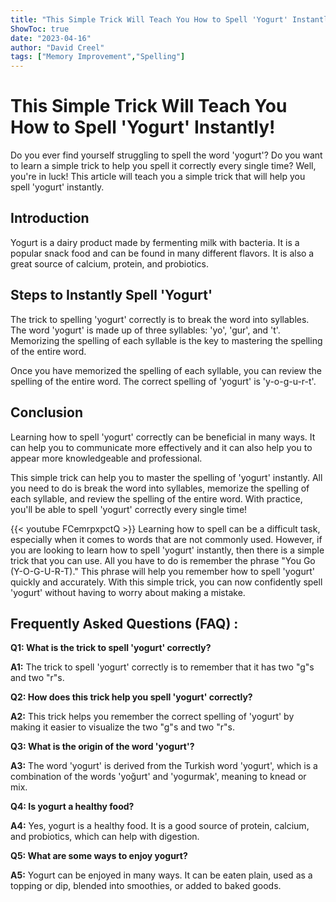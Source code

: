 ```yaml
---
title: "This Simple Trick Will Teach You How to Spell 'Yogurt' Instantly!"
ShowToc: true 
date: "2023-04-16"
author: "David Creel" 
tags: ["Memory Improvement","Spelling"]
---
```

# This Simple Trick Will Teach You How to Spell 'Yogurt' Instantly!

Do you ever find yourself struggling to spell the word 'yogurt'? Do you want to learn a simple trick to help you spell it correctly every single time? Well, you're in luck! This article will teach you a simple trick that will help you spell 'yogurt' instantly.

## Introduction

Yogurt is a dairy product made by fermenting milk with bacteria. It is a popular snack food and can be found in many different flavors. It is also a great source of calcium, protein, and probiotics.

## Steps to Instantly Spell 'Yogurt'

The trick to spelling 'yogurt' correctly is to break the word into syllables. The word 'yogurt' is made up of three syllables: 'yo', 'gur', and 't'. Memorizing the spelling of each syllable is the key to mastering the spelling of the entire word. 

Once you have memorized the spelling of each syllable, you can review the spelling of the entire word. The correct spelling of 'yogurt' is 'y-o-g-u-r-t'. 

## Conclusion

Learning how to spell 'yogurt' correctly can be beneficial in many ways. It can help you to communicate more effectively and it can also help you to appear more knowledgeable and professional. 

This simple trick can help you to master the spelling of 'yogurt' instantly. All you need to do is break the word into syllables, memorize the spelling of each syllable, and review the spelling of the entire word. With practice, you'll be able to spell 'yogurt' correctly every single time!

{{< youtube FCemrpxpctQ >}} 
Learning how to spell can be a difficult task, especially when it comes to words that are not commonly used. However, if you are looking to learn how to spell 'yogurt' instantly, then there is a simple trick that you can use. All you have to do is remember the phrase "You Go (Y-O-G-U-R-T)." This phrase will help you remember how to spell 'yogurt' quickly and accurately. With this simple trick, you can now confidently spell 'yogurt' without having to worry about making a mistake.

## Frequently Asked Questions (FAQ) :
**Q1: What is the trick to spell 'yogurt' correctly?**

**A1:** The trick to spell 'yogurt' correctly is to remember that it has two "g"s and two "r"s.

**Q2: How does this trick help you spell 'yogurt' correctly?**

**A2:** This trick helps you remember the correct spelling of 'yogurt' by making it easier to visualize the two "g"s and two "r"s.

**Q3: What is the origin of the word 'yogurt'?**

**A3:** The word 'yogurt' is derived from the Turkish word 'yogurt', which is a combination of the words 'yoğurt' and 'yogurmak', meaning to knead or mix.

**Q4: Is yogurt a healthy food?**

**A4:** Yes, yogurt is a healthy food. It is a good source of protein, calcium, and probiotics, which can help with digestion.

**Q5: What are some ways to enjoy yogurt?**

**A5:** Yogurt can be enjoyed in many ways. It can be eaten plain, used as a topping or dip, blended into smoothies, or added to baked goods.





